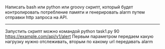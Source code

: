 Написать bash или python или groovy скрипт, который будет контролировать потребление памяти и генерировать alarm путем отправки http запроса на API.
***
Запустить скрипт можно командой
python task1.py 90 https://example.com/api/v1/alert
Первым параметром передаем какую нагрузку нужно отслеживать, вторым по какому url передавать alarm